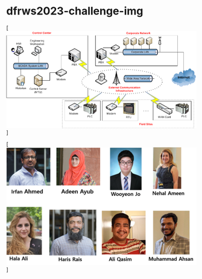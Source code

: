 # dfrws2023-challenge-img

[![Figure1 static](https://github.com/dndusdndus12/dfrws2023-challenge-img/blob/main/Figure1.jpg)]

[![Photos](https://github.com/dndusdndus12/dfrws2023-challenge-img/blob/main/Photo.png)]
